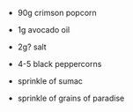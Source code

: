 - 90g crimson popcorn
- 1g avocado oil

- 2g? salt
- 4-5 black peppercorns
- sprinkle of sumac
- sprinkle of grains of paradise
